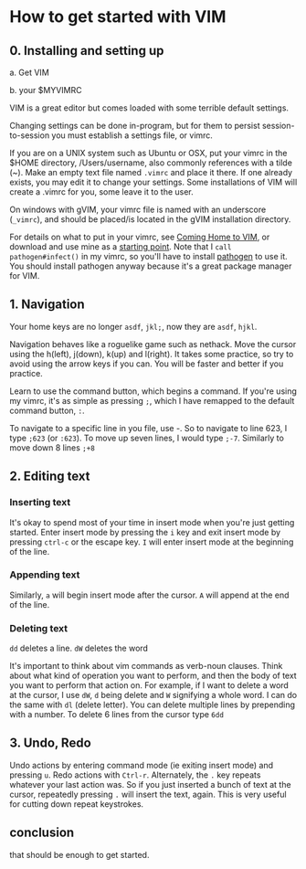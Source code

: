 # How to get started with VIM

## 0. Installing and setting up

a. Get VIM

b. your $MYVIMRC

VIM is a great editor but comes loaded with some terrible default settings.

Changing settings can be done in-program, but for them to persist
session-to-session you must establish a settings file, or vimrc.

If you are on a UNIX system such as Ubuntu or OSX, put your vimrc in the $HOME
directory, /Users/username, also commonly references with a tilde (~). Make an
empty text file named `.vimrc` and place it there. If one already exists, you
may edit it to change your settings. Some installations of VIM will create a
.vimrc for you, some leave it to the user.

On windows with gVIM, your vimrc file is named with an underscore (`_vimrc`),
and should be placed/is located in the gVIM installation directory.

For details on what to put in your vimrc, see [Coming Home to
VIM](http://stevelosh.com/blog/2010/09/coming-home-to-vim/), or download and
use mine as a [starting point](https://gist.github.com/3362262).
Note that I `call pathogen#infect()` in my vimrc, so you'll have to install
[pathogen](https://github.com/tpope/vim-pathogen/) to use it. You should install
pathogen anyway because it's a great package manager for VIM.

## 1. Navigation
Your home keys are no longer `asdf`, `jkl;`, now they are `asdf`, `hjkl`.

Navigation behaves like a roguelike game such as nethack. Move the cursor using
the h(left), j(down), k(up) and l(right). It takes some practice, so try to
avoid using the arrow keys if you can. You will be faster and better if you
practice.

Learn to use the command button, which begins a command. If you're using my
vimrc, it's as simple as pressing `;`, which I have remapped to the default
command button, `:`.

To navigate to a specific line in you file, use <command>-<line-number>. So to
navigate to line 623, I type `;623` (or `:623`). To move up seven lines, I
would type `;-7`. Similarly to move down 8 lines `;+8`

## 2. Editing text

### Inserting text
It's okay to spend most of your time in insert mode when you're just getting
started. Enter insert mode by pressing the `i` key and exit insert mode by
pressing `ctrl-c` or the escape key. `I` will enter insert mode at the
beginning of the line. 

### Appending text 

Similarly, `a` will begin insert mode after the cursor. `A` will append at the
end of the line.

### Deleting text
`dd` deletes a line. `dW` deletes the word 

It's important to think about vim commands as verb-noun clauses. Think about
what kind of operation you want to perform, and then the body of text you want
to perform that action on. For example, if I want to delete a word at the
cursor, I use `dW`, `d` being delete and `W` signifying a whole word. I can do
the same with `dl` (delete letter). You can delete multiple lines by prepending
with a number. To delete 6 lines from the cursor type `6dd`

## 3. Undo, Redo

Undo actions by entering command mode (ie exiting insert mode) and pressing
`u`. Redo actions with `Ctrl-r`.  Alternately, the `.` key repeats whatever
your last action was. So if you just inserted a bunch of text at the cursor,
repeatedly pressing `.` will insert the text, again. This is very useful for
cutting down repeat keystrokes.

## conclusion

that should be enough to get started. 
